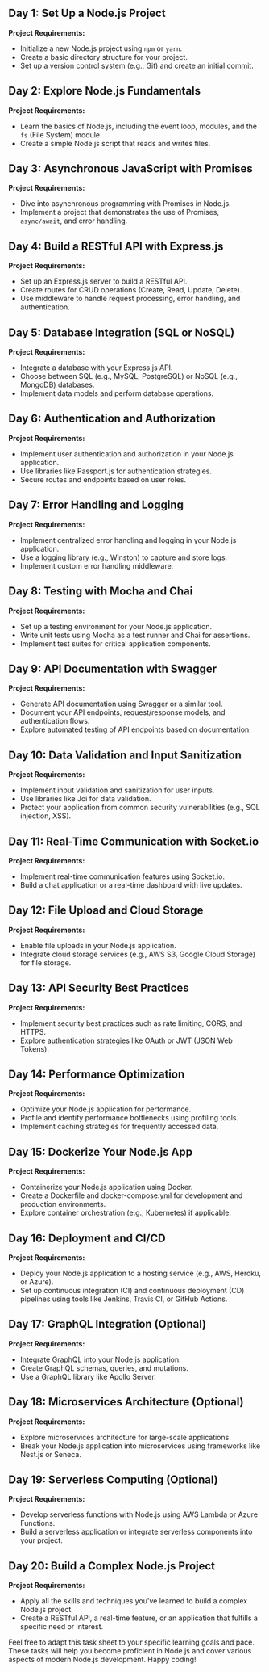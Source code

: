 ## Day 1: Set Up a Node.js Project

**Project Requirements:**
- Initialize a new Node.js project using `npm` or `yarn`.
- Create a basic directory structure for your project.
- Set up a version control system (e.g., Git) and create an initial commit.

## Day 2: Explore Node.js Fundamentals

**Project Requirements:**
- Learn the basics of Node.js, including the event loop, modules, and the `fs` (File System) module.
- Create a simple Node.js script that reads and writes files.

## Day 3: Asynchronous JavaScript with Promises

**Project Requirements:**
- Dive into asynchronous programming with Promises in Node.js.
- Implement a project that demonstrates the use of Promises, `async/await`, and error handling.

## Day 4: Build a RESTful API with Express.js

**Project Requirements:**
- Set up an Express.js server to build a RESTful API.
- Create routes for CRUD operations (Create, Read, Update, Delete).
- Use middleware to handle request processing, error handling, and authentication.

## Day 5: Database Integration (SQL or NoSQL)

**Project Requirements:**
- Integrate a database with your Express.js API.
- Choose between SQL (e.g., MySQL, PostgreSQL) or NoSQL (e.g., MongoDB) databases.
- Implement data models and perform database operations.

## Day 6: Authentication and Authorization

**Project Requirements:**
- Implement user authentication and authorization in your Node.js application.
- Use libraries like Passport.js for authentication strategies.
- Secure routes and endpoints based on user roles.

## Day 7: Error Handling and Logging

**Project Requirements:**
- Implement centralized error handling and logging in your Node.js application.
- Use a logging library (e.g., Winston) to capture and store logs.
- Implement custom error handling middleware.

## Day 8: Testing with Mocha and Chai

**Project Requirements:**
- Set up a testing environment for your Node.js application.
- Write unit tests using Mocha as a test runner and Chai for assertions.
- Implement test suites for critical application components.

## Day 9: API Documentation with Swagger

**Project Requirements:**
- Generate API documentation using Swagger or a similar tool.
- Document your API endpoints, request/response models, and authentication flows.
- Explore automated testing of API endpoints based on documentation.

## Day 10: Data Validation and Input Sanitization

**Project Requirements:**
- Implement input validation and sanitization for user inputs.
- Use libraries like Joi for data validation.
- Protect your application from common security vulnerabilities (e.g., SQL injection, XSS).

## Day 11: Real-Time Communication with Socket.io

**Project Requirements:**
- Implement real-time communication features using Socket.io.
- Build a chat application or a real-time dashboard with live updates.

## Day 12: File Upload and Cloud Storage

**Project Requirements:**
- Enable file uploads in your Node.js application.
- Integrate cloud storage services (e.g., AWS S3, Google Cloud Storage) for file storage.

## Day 13: API Security Best Practices

**Project Requirements:**
- Implement security best practices such as rate limiting, CORS, and HTTPS.
- Explore authentication strategies like OAuth or JWT (JSON Web Tokens).

## Day 14: Performance Optimization

**Project Requirements:**
- Optimize your Node.js application for performance.
- Profile and identify performance bottlenecks using profiling tools.
- Implement caching strategies for frequently accessed data.

## Day 15: Dockerize Your Node.js App

**Project Requirements:**
- Containerize your Node.js application using Docker.
- Create a Dockerfile and docker-compose.yml for development and production environments.
- Explore container orchestration (e.g., Kubernetes) if applicable.

## Day 16: Deployment and CI/CD

**Project Requirements:**
- Deploy your Node.js application to a hosting service (e.g., AWS, Heroku, or Azure).
- Set up continuous integration (CI) and continuous deployment (CD) pipelines using tools like Jenkins, Travis CI, or GitHub Actions.

## Day 17: GraphQL Integration (Optional)

**Project Requirements:**
- Integrate GraphQL into your Node.js application.
- Create GraphQL schemas, queries, and mutations.
- Use a GraphQL library like Apollo Server.

## Day 18: Microservices Architecture (Optional)

**Project Requirements:**
- Explore microservices architecture for large-scale applications.
- Break your Node.js application into microservices using frameworks like Nest.js or Seneca.

## Day 19: Serverless Computing (Optional)

**Project Requirements:**
- Develop serverless functions with Node.js using AWS Lambda or Azure Functions.
- Build a serverless application or integrate serverless components into your project.

## Day 20: Build a Complex Node.js Project

**Project Requirements:**
- Apply all the skills and techniques you've learned to build a complex Node.js project.
- Create a RESTful API, a real-time feature, or an application that fulfills a specific need or interest.

Feel free to adapt this task sheet to your specific learning goals and pace. These tasks will help you become proficient in Node.js and cover various aspects of modern Node.js development. Happy coding!
